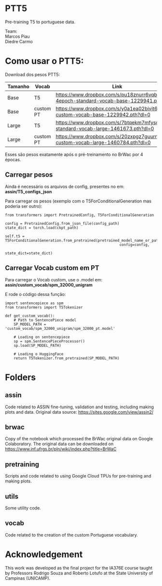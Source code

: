 # PTT5
Pre-training T5 to portuguese data.

Team:\
Marcos Piau\
Diedre Carmo

# Como usar o PTT5:

Download dos pesos PTT5:

| **Tamanho** | **Vocab** | **Link** |
| ---         | ---       | ---      |
| Base        |  T5       |   https://www.dropbox.com/s/pu18znurr6vqbio/ptt5-4epoch-standard-vocab-base-1229941.pth?dl=0   |
| Base        |  custom PT|   https://www.dropbox.com/s/y0a1ea02bivjt60/ptt5-custom-vocab-base-1229942.pth?dl=0  |
| Large       |  T5       |   https://www.dropbox.com/s/7btqekm7mfysdeb/ptt5-standard-vocab-large-1461673.pth?dl=0  |
| Large       |  custom PT|   https://www.dropbox.com/s/20zxpgz7guurn33/ptt5-custom-vocab-large-1460784.pth?dl=0   |

Esses são pesos exatamente após o pré-treinamento no BrWac por 4 épocas.


## Carregar pesos
Ainda é necessário os arquivos de config, presentes no em: **assin/T5_configs_json**

Para carregar os pesos (exemplo com o T5ForConditionalGeneration mas poderia ser outro):

    from transformers import PretrainedConfig, T5ForConditionalGeneration

    config = PretrainedConfig.from_json_file(config_path)
    state_dict = torch.load(ckpt_path)

    self.t5 = T5ForConditionalGeneration.from_pretrained(pretrained_model_name_or_path=None,
                                                         config=config,
                                                         state_dict=state_dict)

## Carregar Vocab custom em PT

Para carregar o Vocab custom, use o .model em: **assin/custom_vocab/spm_32000_unigram**

E rode o código dessa função:

    import sentencepiece as spm
    from transformers import T5Tokenizer
    
    def get_custom_vocab():
        # Path to SentencePiece model
        SP_MODEL_PATH = 'custom_vocab/spm_32000_unigram/spm_32000_pt.model'

        # Loading on sentencepiece
        sp = spm.SentencePieceProcessor()
        sp.load(SP_MODEL_PATH)

        # Loading o HuggingFace
        return T5Tokenizer.from_pretrained(SP_MODEL_PATH)

# Folders

## assin
Code related to ASSIN fine-tuning, validation and testing, including making plots and data.
Original data source: https://sites.google.com/view/assin2/

## brwac
Copy of the notebook which processed the BrWac original data on Google Colaboratory.
The original data can be downloaded on https://www.inf.ufrgs.br/pln/wiki/index.php?title=BrWaC

## pretraining
Scripts and code related to using Google Cloud TPUs for pre-training and making plots.

## utils
Some utility code.

## vocab
Code related to the creation of the custom Portuguese vocabulary.

# Acknowledgement

This work was developed as the final project for the IA376E course taught by Professors Rodrigo Souza and Roberto Lotufo at the State University of Campinas (UNICAMP).
